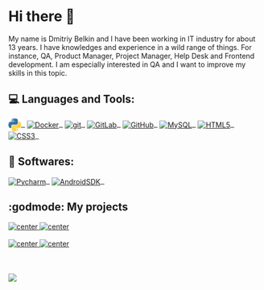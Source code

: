 # Hi there 👋

<!--
**dmitriy-belkin/dmitriy-belkin** is a ✨ _special_ ✨ repository because its `README.md` (this file) appears on your GitHub profile.

Here are some ideas to get you started:

- 🔭 I’m currently working on ...
- 🌱 I’m currently learning ...
- 👯 I’m looking to collaborate on ...
- 🤔 I’m looking for help with ...
- 💬 Ask me about ...
- 📫 How to reach me: ...
- 😄 Pronouns: ...
- ⚡ Fun fact: ...
-->
My name is Dmitriy Belkin and I have been working in IT industry for about 13 years. I have knowledges and experience in a wild range of things. For instance, QA, Product Manager, Project Manager, Help Desk and Frontend development. I am especially interested in QA and I want to improve my skills in this topic.

## :computer: Languages and Tools:
<a href="https://www.python.org" target="_blank"><img align="center" alt="Python" width="25px" src="https://github.com/Aakarsh-B/trying-repos/blob/master/python-5.svg?raw=true"/>&nbsp;&nbsp;</a>
<a href="https://www.docker.com/" target="_blank"><img align="center" alt="Docker" width="30px" src="https://seeklogo.com/images/D/docker-logo-CF97D0124B-seeklogo.com.png" />&nbsp;&nbsp;</a>
<a href="https://git-scm.com/" target="_blank"><img align="center" alt="git" width="26px" src="https://www.vectorlogo.zone/logos/git-scm/git-scm-icon.svg" />&nbsp;&nbsp;</a>
<a href="https://gitlab.com/ruibeyd" target="_blank"><img align="center" alt="GitLab" width="26px" src="https://about.gitlab.com/images/devops-tools/gitlab-logo.svg" />&nbsp;&nbsp;</a>
<a href="https://github.com/dmitriy-belkin" target="_blank"><img align="center" alt="GitHub" width="36px" src="https://www.iconninja.com/files/604/580/1001/github-development-code-coding-program-programming-icon.svg" />&nbsp;&nbsp;</a>
<a href="https://www.mysql.com/" target="_blank"><img align="center" alt="MySQL" width="52px" src="https://www.vectorlogo.zone/logos/mysql/mysql-official.svg" />&nbsp;&nbsp;</a>
<a href="#" target="_blank"><img align="center" alt="HTML5" width="28px" src="https://upload.wikimedia.org/wikipedia/commons/6/61/HTML5_logo_and_wordmark.svg" />&nbsp;&nbsp;</a>
<a href="#" target="_blank"><img align="center" alt="CSS3" width="20px" src="https://upload.wikimedia.org/wikipedia/commons/d/d5/CSS3_logo_and_wordmark.svg" />&nbsp;&nbsp;</a>
<br />
## :flashlight: Softwares:
<a href="https://www.jetbrains.com/pycharm/" target="_blank"> <img align="center" alt="Pycharm" width="26px" src="https://upload.wikimedia.org/wikipedia/commons/1/1d/PyCharm_Icon.svg" />&nbsp;&nbsp;</a>
<a href="https://developer.android.com/studio" target="_blank"><img align="center" alt="AndroidSDK" width="26px" src="https://upload.wikimedia.org/wikipedia/commons/e/e3/Android_Studio_Icon_%282014-2019%29.svg" />&nbsp;&nbsp;</a>

## :godmode: My projects
<a href="https://github.com/dmitriy-belkin/sitemap-parser">
<img align="top" alt="center" src="https://github-readme-stats.vercel.app/api/pin/?username=dmitriy-belkin&repo=sitemap-parser&theme=default" />
</a>
<a href="https://github.com/dmitriy-belkin/platforma-gfc-gui-web-test">
<img align="top" alt="center" src="https://github-readme-stats.vercel.app/api/pin/?username=dmitriy-belkin&repo=platforma-gfc-gui-web-test&theme=default" />
</a>
<br />
<br />
<a href="https://github.com/dmitriy-belkin/calculator">
<img align="top" alt="center" src="https://github-readme-stats.vercel.app/api/pin/?username=dmitriy-belkin&repo=calculator&theme=default" />
</a>
<a href="https://github.com/dmitriy-belkin/python_addressbook">
<img align="top" alt="center" src="https://github-readme-stats.vercel.app/api/pin/?username=dmitriy-belkin&repo=python_addressbook&theme=default" />
</a>

<br />
<br />
<br />
<br />
<img src="https://visitor-badge.laobi.icu/badge?page_id=dmitriy-belkin"/> 
